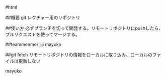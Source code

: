 #html

##概要
git レクチャー用のリポジトリ

##使い方
必ずブランチを切って開発する。リモートリポジトリにpushしたら、プルリクエストを使ってマージする。

##teammenmer
jiji
mayuko

##git fetch
リモートリポジトリの情報をローカルに取り込み、ローカルのファイルは更新しない

mayuko
